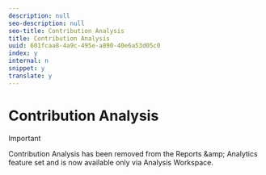 ```yaml
---
description: null
seo-description: null
seo-title: Contribution Analysis
title: Contribution Analysis
uuid: 601fcaa8-4a9c-495e-a890-40e6a53d05c0
index: y
internal: n
snippet: y
translate: y
---
```


# Contribution Analysis


>[!IMPORTANT]
>
>Contribution Analysis has been removed from the Reports &amp;amp; Analytics feature set and is now available only via Analysis Workspace.

